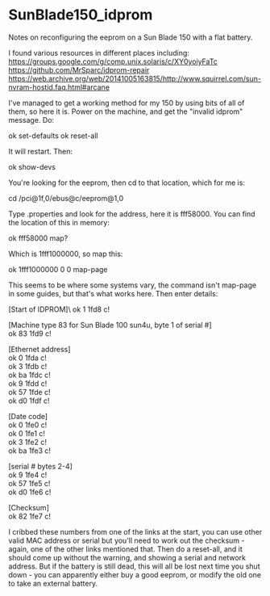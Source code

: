 # SunBlade150_idprom
Notes on reconfiguring the eeprom on a Sun Blade 150 with a flat battery.

I found various resources in different places including:
https://groups.google.com/g/comp.unix.solaris/c/XY0yoiyFaTc
https://github.com/MrSparc/idprom-repair
https://web.archive.org/web/20141005163815/http://www.squirrel.com/sun-nvram-hostid.faq.html#arcane

I've managed to get a working method for my 150 by using bits of all of them, so here it is. Power on the machine, and get the "invalid idprom" message. Do:

ok set-defaults
ok reset-all 

It will restart. Then:

ok show-devs

You're looking for the eeprom, then cd to that location, which for me is:

cd /pci@1f,0/ebus@c/eeprom@1,0

Type .properties and look for the address, here it is fff58000. You can find the location of this in memory:

ok fff58000 map?

Which is 1fff1000000, so map this:

ok 1fff1000000 0 0 map-page

This seems to be where some systems vary, the command isn't map-page in some guides, but that's what works here. Then enter details:

[Start of IDPROM]\\
ok 1 1fd8 c!

[Machine type 83 for Sun Blade 100 sun4u, byte 1 of serial #]\
ok 83 1fd9 c!

[Ethernet address]\
ok 0 1fda c!\
ok 3 1fdb c!\
ok ba 1fdc c!\
ok 9 1fdd c!\
ok 57 1fde c!\
ok d0 1fdf c!

[Date code]\
ok 0 1fe0 c! \
ok 0 1fe1 c!\
ok 3 1fe2 c!\
ok ba 1fe3 c!

[serial # bytes 2-4]\
ok 9 1fe4 c! \
ok 57 1fe5 c!\
ok d0 1fe6 c!

[Checksum] \
ok 82 1fe7 c! 

I cribbed these numbers from one of the links at the start, you can use other valid MAC address or serial but you'll need to work out the checksum - again, one of the other links mentioned that. Then do a reset-all, and it should come up without the warning, and showing a serial and network address. But if the battery is still dead, this will all be lost next time you shut down - you can apparently either buy a good eeprom, or modify the old one to take an external battery.

